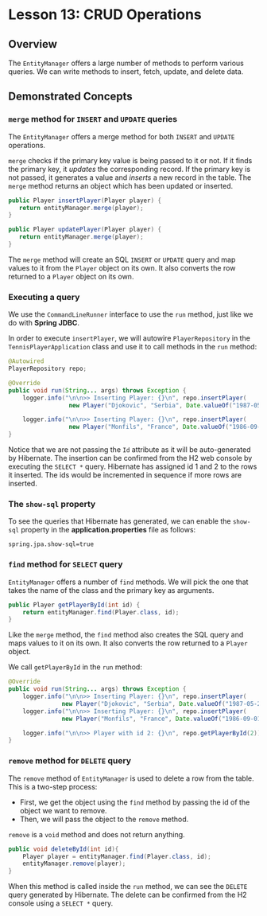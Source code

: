 # Lesson 13: CRUD Operations

## Overview

The `EntityManager` offers a large number of methods to perform various queries. We can write methods to insert, fetch, update, and delete data.

## Demonstrated Concepts

### `merge` method for `INSERT` and `UPDATE` queries

The `EntityManager` offers a merge method for both `INSERT` and `UPDATE` operations. 

`merge` checks if the primary key value is being passed to it or not. If it finds the primary key, it _updates_ the corresponding record. If the primary key is not passed, it generates a value and _inserts_ a new record in the table. The `merge` method returns an object which has been updated or inserted.

```java
public Player insertPlayer(Player player) {
   return entityManager.merge(player);
}

public Player updatePlayer(Player player) {
   return entityManager.merge(player);
}
```

The `merge` method will create an SQL `INSERT` or `UPDATE` query and map values to it from the `Player` object on its own. It also converts the row returned to a `Player` object on its own.

### Executing a query

We use the `CommandLineRunner` interface to use the `run` method, just like we do with __Spring JDBC__.

In order to execute `insertPlayer`, we will autowire `PlayerRepository` in the `TennisPlayerApplication` class and use it to call methods in the `run` method:

```java
@Autowired
PlayerRepository repo;

@Override
public void run(String... args) throws Exception {
    logger.info("\n\n>> Inserting Player: {}\n", repo.insertPlayer(
                 new Player("Djokovic", "Serbia", Date.valueOf("1987-05-22"), 81)));

    logger.info("\n\n>> Inserting Player: {}\n", repo.insertPlayer(
                 new Player("Monfils", "France", Date.valueOf("1986-09-01"), 10)));
}
```

Notice that we are not passing the `Id` attribute as it will be auto-generated by Hibernate. The insertion can be confirmed from the H2 web console by executing the `SELECT *` query. Hibernate has assigned id 1 and 2 to the rows it inserted. The ids would be incremented in sequence if more rows are inserted.

### The `show-sql` property

To see the queries that Hibernate has generated, we can enable the `show-sql` property in the __application.properties__ file as follows:

```properties
spring.jpa.show-sql=true
```

### `find` method for `SELECT` query

`EntityManager` offers a number of `find` methods. We will pick the one that takes the name of the class and the primary key as arguments.

```java
public Player getPlayerById(int id) {
    return entityManager.find(Player.class, id);                
}
```

Like the `merge` method, the `find` method also creates the SQL query and maps values to it on its own. It also converts the row returned to a `Player` object.

We call `getPlayerById` in the `run` method:

```java
@Override
public void run(String... args) throws Exception {
    logger.info("\n\n>> Inserting Player: {}\n", repo.insertPlayer(
               new Player("Djokovic", "Serbia", Date.valueOf("1987-05-22"), 81)));
    logger.info("\n\n>> Inserting Player: {}\n", repo.insertPlayer(
               new Player("Monfils", "France", Date.valueOf("1986-09-01"), 10)));

    logger.info("\n\n>> Player with id 2: {}\n", repo.getPlayerById(2));
}
```

### `remove` method for `DELETE` query

The `remove` method of `EntityManager` is used to delete a row from the table. This is a two-step process: 
- First, we get the object using the `find` method by passing the id of the object we want to remove. 
- Then, we will pass the object to the `remove` method. 

`remove` is a `void` method and does not return anything.

```java
public void deleteById(int id){
    Player player = entityManager.find(Player.class, id);
    entityManager.remove(player);
}
```

When this method is called inside the `run` method, we can see the `DELETE` query generated by Hibernate. The delete can be confirmed from the H2 console using a `SELECT *` query.